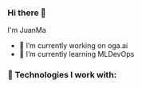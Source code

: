### Hi there 👋
I'm JuanMa

- 🔭 I’m currently working on oga.ai
- 🌱 I’m currently learning MLDevOps

### :triangular_ruler: Technologies I work with:



<!--
**pruanju/pruanju** is a ✨ _special_ ✨ repository because its `README.md` (this file) appears on your GitHub profile.

Here are some ideas to get you started:

- 🔭 I’m currently working on ...
- 🌱 I’m currently learning ...
- 👯 I’m looking to collaborate on ...
- 🤔 I’m looking for help with ...
- 💬 Ask me about ...
- 📫 How to reach me: ...
- 😄 Pronouns: ...
- ⚡ Fun fact: ...

I work intensively on my Machine Learning skills PyTorch scikit-learn NumPy Pandas

You can find me on Kaggle

I primary work with Python on Ubuntu

I have some experience with GitLab CI GitHub Actions MySQL Django FastAPI Heroku

I work with Jupyter Notebook Jupyter Notebook Vim

And also know MLflow
-->
